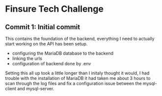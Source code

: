 # Finsure Tech Challenge

## Commit 1: Initial commit

This contains the foundation of the backend, everything I need to actually start working on the API has been setup.

- configuring the MariaDB database to the backend
- linking the urls
- configuration of backend done by .env

Setting this all up took a little longer than I initaly thought it would, I had trouble with the installation of MariaDB it had taken me about 3 hours to scan through the log files and fix a configuration issue between the mysql-client and mysql-server.